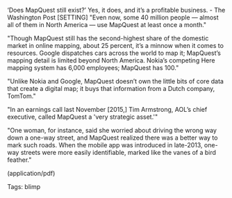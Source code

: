 ‘Does MapQuest still exist?’ Yes, it does, and it’s a profitable business. - The Washington Post [SETTING]
"Even now, some 40 million people — almost all of them in North America — use MapQuest at least once a month."

"Though MapQuest still has the second-highest share of the domestic market in online mapping, about 25 percent, it’s a minnow when it comes to resources. Google dispatches cars across the world to map it; MapQuest’s mapping detail is limited beyond North America. Nokia’s competing Here mapping system has 6,000 employees; MapQuest has 100."

"Unlike Nokia and Google, MapQuest doesn’t own the little bits of core data that create a digital map; it buys that information from a Dutch company, TomTom."

"In an earnings call last November [2015,] Tim Armstrong, AOL’s chief executive, called MapQuest a 'very strategic asset.'"

"One woman, for instance, said she worried about driving the wrong way down a one-way street, and MapQuest realized there was a better way to mark such roads. When the mobile app was introduced in late-2013, one-way streets were more easily identifiable, marked like the vanes of a bird feather."

(application/pdf)

Tags:
  blimp